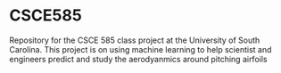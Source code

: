 # CSCE585
Repository for the CSCE 585 class project at the University of South Carolina. This project is on using machine learning to help scientist and engineers predict and study the aerodyanmics around pitching airfoils
